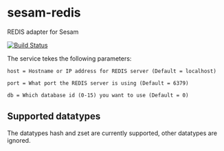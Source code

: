# sesam-redis
REDIS adapter for Sesam

[![Build Status](https://travis-ci.org/sesam-community/redis.svg?branch=master)](https://travis-ci.org/sesam-community/redis)

The service tekes the following parameters:

`host = Hostname or IP address for REDIS server (Default = localhost)`

`port = What port the REDIS server is using (Default = 6379)`

`db = Which database id (0-15) you want to use (Default = 0)`

## Supported datatypes

The datatypes hash and zset are currently supported, other datatypes are ignored.

